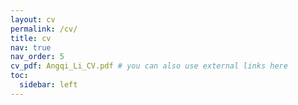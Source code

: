 ```yaml
---
layout: cv
permalink: /cv/
title: cv
nav: true
nav_order: 5
cv_pdf: Angqi_Li_CV.pdf # you can also use external links here
toc:
  sidebar: left
---
```

